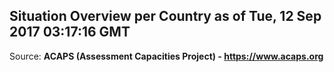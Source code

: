 ## Situation Overview per Country as of Tue, 12 Sep 2017 03:17:16 GMT

Source: **ACAPS (Assessment Capacities Project) - https://www.acaps.org**